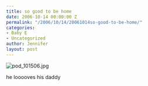 ```yaml
---
title: so good to be home
date: 2006-10-14 00:00:00 Z
permalink: "/2006/10/14/20061014so-good-to-be-home/"
categories:
- Baby E
- Uncategorized
author: Jennifer
layout: post
---
```


<img id="image47" alt="pod_101506.jpg" src="http://static.squarespace.com/static/50db6bb3e4b015296cd43789/50dfa5b1e4b0dc6320e0b5ea/50dfa5b1e4b0dc6320e0b60d/1161538902000/?format=original" />

he looooves his daddy
